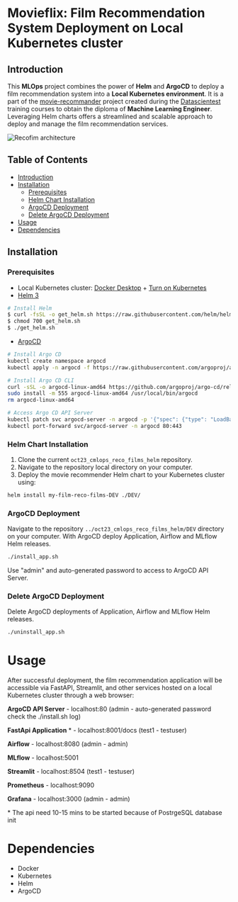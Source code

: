 # Movieflix: Film Recommendation System Deployment on Local Kubernetes cluster

## Introduction

This **MLOps** project combines the power of **Helm** and **ArgoCD** to deploy a film recommendation system into a **Local Kubernetes environment**. It is a part of the [movie-recommander](https://github.com/Chadiboulos/movie-recommander/tree/main) project created during the [Datascientest](https://datascientest.com) training courses to obtain the diploma of **Machine Learning Engineer**. Leveraging Helm charts offers a streamlined and scalable approach to deploy and manage the film recommendation services.

![Recofim architecture](https://github.com/Jbdu4493/oct23_cmlops_reco_films_helm/assets/88548265/c4065e92-5f0b-4e9f-b52d-9413d476e450)



## Table of Contents

- [Introduction](#introduction)
- [Installation](#installation)
  - [Prerequisites](#prerequisites)
  - [Helm Chart Installation](#helm-chart-installation)
  - [ArgoCD Deployment](#argocd-deployment)
  - [Delete ArgoCD Deployment](#delete-argocd-deployment)
- [Usage](#usage)
- [Dependencies](#dependencies)

## Installation

### Prerequisites

- Local Kubernetes cluster: [Docker Desktop](https://www.docker.com/products/docker-desktop/) + [Turn on Kubernetes](https://docs.docker.com/desktop/kubernetes/)
- [Helm 3](https://helm.sh/docs/intro/install/)
```sh
# Install Helm
$ curl -fsSL -o get_helm.sh https://raw.githubusercontent.com/helm/helm/main/scripts/get-helm-3
$ chmod 700 get_helm.sh
$ ./get_helm.sh
```
- [ArgoCD](https://argo-cd.readthedocs.io/en/stable/getting_started/)

```sh
# Install Argo CD
kubectl create namespace argocd
kubectl apply -n argocd -f https://raw.githubusercontent.com/argoproj/argo-cd/stable/manifests/install.yaml

# Install Argo CD CLI
curl -sSL -o argocd-linux-amd64 https://github.com/argoproj/argo-cd/releases/latest/download/argocd-linux-amd64
sudo install -m 555 argocd-linux-amd64 /usr/local/bin/argocd
rm argocd-linux-amd64

# Access Argo CD API Server
kubectl patch svc argocd-server -n argocd -p '{"spec": {"type": "LoadBalancer"}}'
kubectl port-forward svc/argocd-server -n argocd 80:443
```

### Helm Chart Installation

1. Clone the current `oct23_cmlops_reco_films_helm` repository.
2. Navigate to the repository local directory on your computer.
3. Deploy the movie recommender Helm chart to your Kubernetes cluster using:
```sh
helm install my-film-reco-films-DEV ./DEV/
```

### ArgoCD Deployment
Navigate to the repository `../oct23_cmlops_reco_films_helm/DEV` directory on your computer.
With ArgoCD deploy Application, Airflow and MLflow Helm releases.
```sh
./install_app.sh
```
Use "admin" and auto-generated password to access to ArgoCD API Server.

### Delete ArgoCD Deployment
Delete ArgoCD deployments of Application, Airflow and MLflow Helm releases.
```sh
./uninstall_app.sh
```

Usage
=====

After successful deployment, the film recommendation application will be accessible via FastAPI, Streamlit, and other services hosted on a local Kubernetes cluster through a web browser:

**ArgoCD API Server** - 
localhost:80 (admin - auto-generated password check the ./install.sh log) 

**FastApi Application** \* - 
localhost:8001/docs (test1 - testuser)

**Airflow** -
localhost:8080 (admin - admin)

**MLflow** - 
localhost:5001

**Streamlit** -
localhost:8504 (test1 - testuser)

**Prometheus** -
localhost:9090

**Grafana** -
localhost:3000 (admin - admin)

 \* The api need 10-15 mins to be started because of PostrgeSQL database init

Dependencies
============

*   Docker
*   Kubernetes
*   Helm
*   ArgoCD

